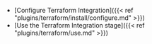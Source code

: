 * [Configure Terraform Integration]({{< ref "plugins/terraform/install/configure.md" >}})
* [Use the Terraform Integration stage]({{< ref "plugins/terraform/use.md" >}})